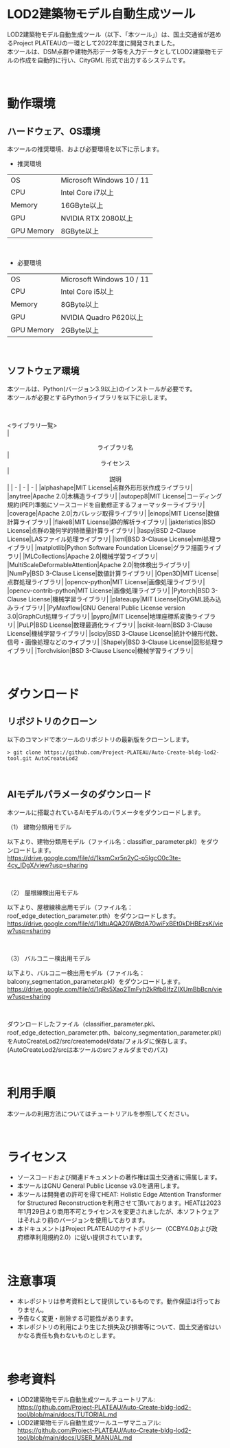 
# LOD2建築物モデル自動生成ツール

LOD2建築物モデル自動生成ツール（以下、「本ツール」）は、国土交通省が進めるProject PLATEAUの一環として2022年度に開発されました。\
本ツールは、DSM点群や建物外形データ等を入力データとしてLOD2建築物モデルの作成を自動的に行い、CityGML 形式で出力するシステムです。

<br />

# 動作環境

## ハードウェア、OS環境

本ツールの推奨環境、および必要環境を以下に示します。

- 推奨環境

 <table>
    <tr>
      <td>OS</td>
      <td>Microsoft Windows 10 / 11</td>
    </tr>
    <tr>
      <td>CPU</td>
      <td>Intel Core i7以上</td>
    </tr>
        <tr>
      <td>Memory</td>
      <td>16GByte以上</td>
    </tr>
        <tr>
      <td>GPU</td>
      <td>NVIDIA RTX 2080以上</td>
    </tr>
        <tr>
      <td>GPU Memory</td>
      <td>8GByte以上</td>
    </tr>
 </table>

<br />

- 必要環境

 <table>
    <tr>
      <td>OS</td>
      <td>Microsoft Windows 10 / 11</td>
    </tr>
    <tr>
      <td>CPU</td>
      <td>Intel Core i5以上</td>
    </tr>
        <tr>
      <td>Memory</td>
      <td>8GByte以上</td>
    </tr>
        <tr>
      <td>GPU</td>
      <td>NVIDIA Quadro P620以上</td>
    </tr>
        <tr>
      <td>GPU Memory</td>
      <td>2GByte以上</td>
    </tr>
 </table>

 <br />

## ソフトウェア環境

本ツールは、Python(バージョン3.9以上)のインストールが必要です。\
本ツールが必要とするPythonライブラリを以下に示します。

<br />

<ライブラリ一覧>  
|<center>ライブラリ名</center>|<center>ライセンス</center>|<center>説明</center>|
| - | - | - |
|alphashape|MIT License|点群外形形状作成ライブラリ|
|anytree|Apache 2.0|木構造ライブラリ|
|autopep8|MIT License|コーディング規約(PEP)準拠にソースコードを自動修正するフォーマッターライブラリ|
|coverage|Apache 2.0|カバレッジ取得ライブラリ|
|einops|MIT License|数値計算ライブラリ|
|flake8|MIT License|静的解析ライブラリ|
|jakteristics|BSD License|点群の幾何学的特徴量計算ライブラリ|
|laspy|BSD 2-Clause License|LASファイル処理ライブラリ|
|lxml|BSD 3-Clause License|xml処理ライブラリ|
|matplotlib|Python Software Foundation License|グラフ描画ライブラリ|
|MLCollections|Apache 2.0|機械学習ライブラリ|
|MultiScaleDeformableAttention|Apache 2.0|物体検出ライブラリ|
|NumPy|BSD 3-Clause License|数値計算ライブラリ|
|Open3D|MIT License|点群処理ライブラリ|
|opencv-python|MIT License|画像処理ライブラリ|
|opencv-contrib-python|MIT License|画像処理ライブラリ|
|Pytorch|BSD 3-Clause License|機械学習ライブラリ|
|plateaupy|MIT License|CityGML読み込みライブラリ|
|PyMaxflow|GNU General Public License version 3.0|GraphCut処理ライブラリ|
|pyproj|MIT License|地理座標系変換ライブラリ|
|PuLP|BSD License|数理最適化ライブラリ|
|scikit-learn|BSD 3-Clause License|機械学習ライブラリ|
|scipy|BSD 3-Clause License|統計や線形代数、信号・画像処理などのライブラリ|
|Shapely|BSD 3-Clause License|図形処理ライブラリ|
|Torchvision|BSD 3-Clause Lisence|機械学習ライブラリ|

<br />

# ダウンロード

## リポジトリのクローン

以下のコマンドで本ツールのリポジトリの最新版をクローンします。

`> git clone https://github.com/Project-PLATEAU/Auto-Create-bldg-lod2-tool.git AutoCreateLod2`

<br />

## AIモデルパラメータのダウンロード

本ツールに搭載されているAIモデルのパラメータをダウンロードします。

（1） 建物分類用モデル

以下より、建物分類用モデル（ファイル名：classifier_parameter.pkl）をダウンロードします。
<br />
<https://drive.google.com/file/d/1ksmCxr5n2yC-p5lgcO0c3te-4cy_IDgX/view?usp=sharing>

<br />

（2） 屋根線検出用モデル

以下より、屋根線検出用モデル（ファイル名：roof_edge_detection_parameter.pth）をダウンロードします。
<br />
<https://drive.google.com/file/d/1IdtuAQA20WBtdA70wiFxBEt0kDHBEzsK/view?usp=sharing>

<br />

（3） バルコニー検出用モデル

以下より、バルコニー検出用モデル（ファイル名：balcony_segmentation_parameter.pkl）をダウンロードします。
<br />
<https://drive.google.com/file/d/1qRs5Xao2TmFyh2kRfb8IfzZIXUmBbBcn/view?usp=sharing>

<br />

ダウンロードしたファイル（classifier_parameter.pkl、roof_edge_detection_parameter.pth、balcony_segmentation_parameter.pkl）をAutoCreateLod2/src/createmodel/data/フォルダに保存します。\
(AutoCreateLod2/srcは本ツールのsrcフォルダまでのパス)

<br />

# 利用手順

本ツールの利用方法についてはチュートリアルを参照してください。

<br />

# ライセンス

- ソースコードおよび関連ドキュメントの著作権は国土交通省に帰属します。
- 本ツールはGNU General Public License v3.0を適用します。
- 本ツールは開発者の許可を得てHEAT: Holistic Edge Attention Transformer for Structured Reconstructionを利用させて頂いております。HEATは2023年1月29日より商用不可とライセンスを変更されましたが、本ソフトウェアはそれより前のバージョンを使用しております。
- 本ドキュメントはProject PLATEAUのサイトポリシー（CCBY4.0および政府標準利用規約2.0）に従い提供されています。
  
<br />

# 注意事項

- 本レポジトリは参考資料として提供しているものです。動作保証は行っておりません。
- 予告なく変更・削除する可能性があります。
- 本レポジトリの利用により生じた損失及び損害等について、国土交通省はいかなる責任も負わないものとします。

<br />

# 参考資料

- LOD2建築物モデル自動生成ツールチュートリアル:  
<https://github.com/Project-PLATEAU/Auto-Create-bldg-lod2-tool/blob/main/docs/TUTORIAL.md>
- LOD2建築物モデル自動生成ツールユーザマニュアル:  
<https://github.com/Project-PLATEAU/Auto-Create-bldg-lod2-tool/blob/main/docs/USER_MANUAL.md>
